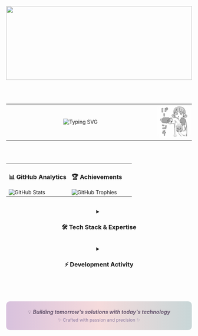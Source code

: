 <div align="center">

<!-- Header Banner -->
<img width="100%" height="200" src="https://capsule-render.vercel.app/api?type=waving&color=d8c1dd&height=200&section=header&text=UeharaS&fontSize=80&fontColor=ffffff&animation=fadeIn&fontAlignY=35&desc=Backend%20Engineer%20%7C%20Cloud%20Specialist&descAlignY=55&descAlign=50" />

<br><br>

<!-- Typing Animation with Image -->
<table width="100%">
<tr>
<td width="80%" align="center">
<img src="https://readme-typing-svg.herokuapp.com?font=Fira+Code&size=22&duration=2500&pause=800&color=8B7BA3&center=true&vCenter=true&width=600&lines=👋+Hello%2C+I'm+a+Backend+Engineer;🐍+Python+%7C+☁️+Azure+%7C+🏗️+Terraform;🚀+Building+scalable+cloud+solutions;🤖+AI+%26+LLM+Integration;📡+API+Integration+Experience;🎯+Domain+Driven+Design+Advocate" alt="Typing SVG" />
</td>
<td width="20%" align="center" valign="middle">
<img width="120" src="./profile-banner.png" alt="Profile Banner" style="border-radius: 10px; opacity: 0.7; border: 2px solid #ffffff;" />
</td>
</tr>
</table>

<br><br>

<!-- Profile Cards Row -->
<table>
<tr>
<td width="50%" valign="top">

### 📊 GitHub Analytics

<img width="100%" src="https://github-readme-stats-eosin-eight-18.vercel.app/api?username=UeharaS&show_icons=true&count_private=true&hide_border=true&bg_color=f5dbdc&title_color=8B7BA3&text_color=6B5B73&icon_color=A8DADC&border_radius=15" alt="GitHub Stats" />

</td>
<td width="50%" valign="top">

### 🏆 Achievements

<img width="100%" src="https://github-profile-trophy.vercel.app/?username=UeharaS&theme=flat&no-frame=true&column=3&margin-w=15&margin-h=15&bg_color=c8d6d7" alt="GitHub Trophies" />

</td>
</tr>
</table>

<br>

<!-- Tech Stack Section -->
<details>
<summary><h3>🛠️ Tech Stack & Expertise</h3></summary>
<br>

<div align="center">

<!-- Programming Languages -->
<table>
<tr>
<td align="center" style="border: none;">
<img width="60" height="60" src="https://raw.githubusercontent.com/devicons/devicon/master/icons/python/python-original.svg" alt="Python" />
<br><sub><b>Python</b></sub>
</td>
<td align="center" style="border: none;">
<img width="60" height="60" src="https://raw.githubusercontent.com/devicons/devicon/master/icons/terraform/terraform-original.svg" alt="Terraform" />
<br><sub><b>Terraform</b></sub>
</td>
<td align="center" style="border: none;">
<img width="60" height="60" src="https://raw.githubusercontent.com/devicons/devicon/master/icons/azure/azure-original.svg" alt="Azure" />
<br><sub><b>Azure</b></sub>
</td>
<td align="center" style="border: none;">
<img width="60" height="60" src="https://raw.githubusercontent.com/devicons/devicon/master/icons/docker/docker-original.svg" alt="Docker" />
<br><sub><b>Docker</b></sub>
</td>
<td align="center" style="border: none;">
<img width="60" height="60" src="https://raw.githubusercontent.com/devicons/devicon/master/icons/fastapi/fastapi-original.svg" alt="FastAPI" />
<br><sub><b>FastAPI</b></sub>
</td>
<td align="center" style="border: none;">
<img width="60" height="60" src="https://raw.githubusercontent.com/devicons/devicon/master/icons/githubactions/githubactions-original.svg" alt="GitHub Actions" />
<br><sub><b>GitHub Actions</b></sub>
</td>
</tr>
</table>

<br>

<!-- Specializations -->
<img src="https://img.shields.io/badge/🏗️%20DDD-Domain%20Driven%20Design-d8c1dd?style=for-the-badge&logoColor=white" alt="DDD" />
<img src="https://img.shields.io/badge/🔗%20API-Integration%20Experience-f5dbdc?style=for-the-badge&logoColor=white" alt="API Integration" />
<img src="https://img.shields.io/badge/🤖%20LLM-AI%20Integration-c8d6d7?style=for-the-badge&logoColor=white" alt="LLM" />

</div>

</details>

<br>

<!-- Activity Section -->
<details>
<summary><h3>⚡ Development Activity</h3></summary>
<br>

<!-- WakaTime Stats -->
<div align="center">
<a href="https://wakatime.com/@e62cd756-2a6e-4460-a7b1-a25398282b7f">
<img src="https://wakatime.com/badge/user/e62cd756-2a6e-4460-a7b1-a25398282b7f.svg" alt="Total time coded since Dec 21 2021" />
</a>
</div>

<!--START_SECTION:waka-->
<!--END_SECTION:waka-->

<br>

<!-- Contribution Snake -->
<picture>
  <source media="(prefers-color-scheme: dark)" srcset="https://github.com/UeharaS/UeharaS/blob/output/github-contribution-grid-snake-dark.svg" />
  <source media="(prefers-color-scheme: light)" srcset="https://github.com/UeharaS/UeharaS/blob/output/github-contribution-grid-snake.svg" />
  <img alt="GitHub contribution grid snake animation" src="https://github.com/UeharaS/UeharaS/blob/output/github-contribution-grid-snake.svg" />
</picture>

</details>

<br><br>

<!-- Footer -->
<div style="background: linear-gradient(90deg, #d8c1dd 0%, #f5dbdc 50%, #c8d6d7 100%); padding: 20px; border-radius: 10px; margin-top: 20px;">
<p align="center" style="color: #6B5B73; margin: 0;">
💡 <i><b>Building tomorrow's solutions with today's technology</b></i>
</p>
<p align="center" style="color: #8B7BA3; margin: 5px 0 0 0; font-size: 12px;">
✨ Crafted with passion and precision ✨
</p>
</div>

</div>
